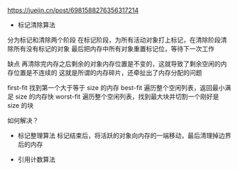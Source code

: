 https://juejin.cn/post/6981588276356317214

- 标记清除算法

分为标记和清除两个阶段
在标记阶段，为所有活动对象打上标记，在清除阶段清除所有没有标记的对象
最后把内存中所有对象重置标记位，等待下一次工作

缺点
再清除完内存之后剩余的对象内存位置是不变的，这就导致了剩余空闲的内存位置是不连续的
这就是所谓的内存碎片，还牵扯出了内存分配的问题

first-fit 找到第一个大于等于 size 的内存
best-fit 遍历整个空闲列表，返回最小满足 size 的内存快
worst-fit 遍历整个空闲列表，找到最大块并切割一个刚好是 size 的块

如何解决？

- 标记整理算法
  标记结束后，将活跃的对象向内存的一端移动，最后清理掉边界后的内存

- 引用计数算法
